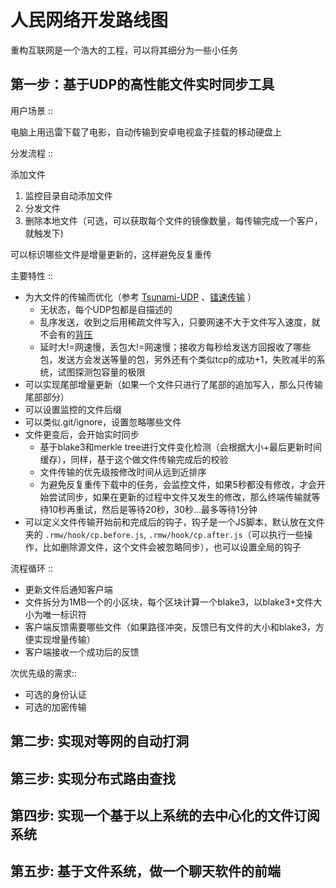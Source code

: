 # 人民网络开发路线图

重构互联网是一个浩大的工程，可以将其细分为一些小任务

## 第一步：基于UDP的高性能文件实时同步工具

用户场景 ::

  电脑上用迅雷下载了电影，自动传输到安卓电视盒子挂载的移动硬盘上

分发流程 ::

添加文件


1. 监控目录自动添加文件
2. 分发文件
3. 删除本地文件（可选，可以获取每个文件的镜像数量，每传输完成一个客户，就触发下)

可以标识哪些文件是增量更新的，这样避免反复重传

主要特性 ::
  
* 为大文件的传输而优化（参考 [Tsunami-UDP](https://www.infoq.cn/news/2014/10/tsunami-udp-cloud) 、[镭速传输](https://www.raysync.cn/) ）
  * 无状态，每个UDP包都是自描述的
  * 乱序发送，收到之后用稀疏文件写入，只要网速不大于文件写入速度，就不会有的[背压](https://lotabout.me/2020/Back-Pressure/)
  * 延时大!=网速慢，丢包大!=网速慢；接收方每秒给发送方回报收了哪些包，发送方会发送等量的包，另外还有个类似tcp的成功+1，失败减半的系统，试图探测包容量的极限
* 可以实现尾部增量更新（如果一个文件只进行了尾部的追加写入，那么只传输尾部部分）
* 可以设置监控的文件后缀
* 可以类似.git/ignore，设置忽略哪些文件
* 文件更变后，会开始实时同步
  * 基于blake3和merkle tree进行文件变化检测（会根据大小+最后更新时间缓存），同样，基于这个做文件传输完成后的校验
  * 文件传输的优先级按修改时间从远到近排序
  * 为避免反复重传下载中的任务，会监控文件，如果5秒都没有修改，才会开始尝试同步，如果在更新的过程中文件又发生的修改，那么终端传输就等待10秒再重试，然后是等待20秒，30秒...最多等待1分钟
* 可以定义文件传输开始前和完成后的钩子，钩子是一个JS脚本，默认放在文件夹的 `.rmw/hook/cp.before.js`, `.rmw/hook/cp.after.js`（可以执行一些操作，比如删除源文件，这个文件会被忽略同步），也可以设置全局的钩子

流程循环 ::

  * 更新文件后通知客户端
  * 文件拆分为1MB一个的小区块，每个区块计算一个blake3，以blake3+文件大小为唯一标识符
  * 客户端反馈需要哪些文件（如果路径冲突，反馈已有文件的大小和blake3，方便实现增量传输）
  * 客户端接收一个成功后的反馈


次优先级的需求::

* 可选的身份认证
* 可选的加密传输

## 第二步: 实现对等网的自动打洞

## 第三步: 实现分布式路由查找

## 第四步: 实现一个基于以上系统的去中心化的文件订阅系统

## 第五步: 基于文件系统，做一个聊天软件的前端


